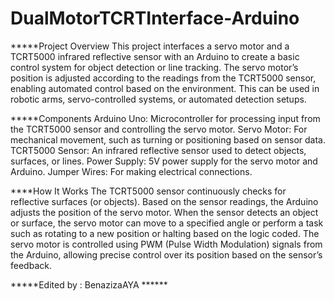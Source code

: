  # DualMotorTCRTInterface-Arduino


*****Project Overview
This project interfaces a servo motor and a TCRT5000 infrared reflective sensor with an Arduino to create a basic control system for object detection or line tracking. The servo motor’s position is adjusted according to the readings from the TCRT5000 sensor, enabling automated control based on the environment. This can be used in robotic arms, servo-controlled systems, or automated detection setups.

*****Components
Arduino Uno: Microcontroller for processing input from the TCRT5000 sensor and controlling the servo motor.
Servo Motor: For mechanical movement, such as turning or positioning based on sensor data.
TCRT5000 Sensor: An infrared reflective sensor used to detect objects, surfaces, or lines.
Power Supply: 5V power supply for the servo motor and Arduino.
Jumper Wires: For making electrical connections.

****How It Works
The TCRT5000 sensor continuously checks for reflective surfaces (or objects).
Based on the sensor readings, the Arduino adjusts the position of the servo motor.
When the sensor detects an object or surface, the servo motor can move to a specified angle or perform a task such as rotating to a new position or halting based on the logic coded.
The servo motor is controlled using PWM (Pulse Width Modulation) signals from the Arduino, allowing precise control over its position based on the sensor’s feedback.

*****Edited by : BenazizaAYA ******
